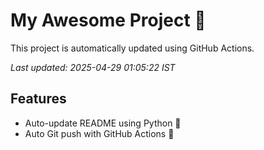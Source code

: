 # My Awesome Project 🚀

This project is automatically updated using GitHub Actions.

_Last updated: 2025-04-29 01:05:22 IST_

## Features
- Auto-update README using Python 🐍
- Auto Git push with GitHub Actions 🤖
